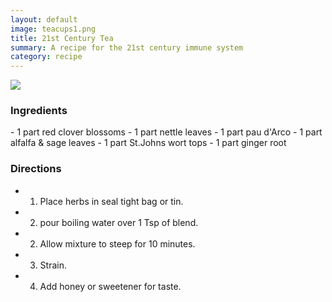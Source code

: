 ```yaml
---
layout: default
image: teacups1.png
title: 21st Century Tea
summary: A recipe for the 21st century immune system
category: recipe
---
```


<img src="{{site.baseurl}}/img/teacups1.png" class="img-resize">

<h3 class="recipe-center">Ingredients</h3>
- 1 part red clover blossoms
- 1 part nettle leaves
- 1 part pau d'Arco
- 1 part alfalfa & sage leaves
- 1 part St.Johns wort tops
- 1 part ginger root

<h3 class="recipe-center">Directions</h3>

- 1. Place herbs in seal tight bag or tin.
- 2. pour boiling water over 1 Tsp of blend.
- 2. Allow mixture to steep for 10 minutes.
- 3. Strain.
- 4. Add honey or sweetener for taste.

